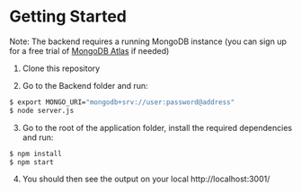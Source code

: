 # Getting Started 

Note: The backend requires a running MongoDB instance (you can sign up for a free trial of [MongoDB Atlas](https://www.mongodb.com/atlas) if needed)

1. Clone this repository

2. Go to the Backend folder and run:

```bash
$ export MONGO_URI="mongodb+srv://user:password@address"
$ node server.js
```

3. Go to the root of the application folder, install the required dependencies and run:

```bash
$ npm install
$ npm start
```

4. You should then see the output on your local http://localhost:3001/
